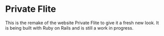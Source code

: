 Private Flite
=====

This is the remake of the website Private Flite to give it a fresh new look. It is being built with Ruby on Rails and is still a work in progress.
